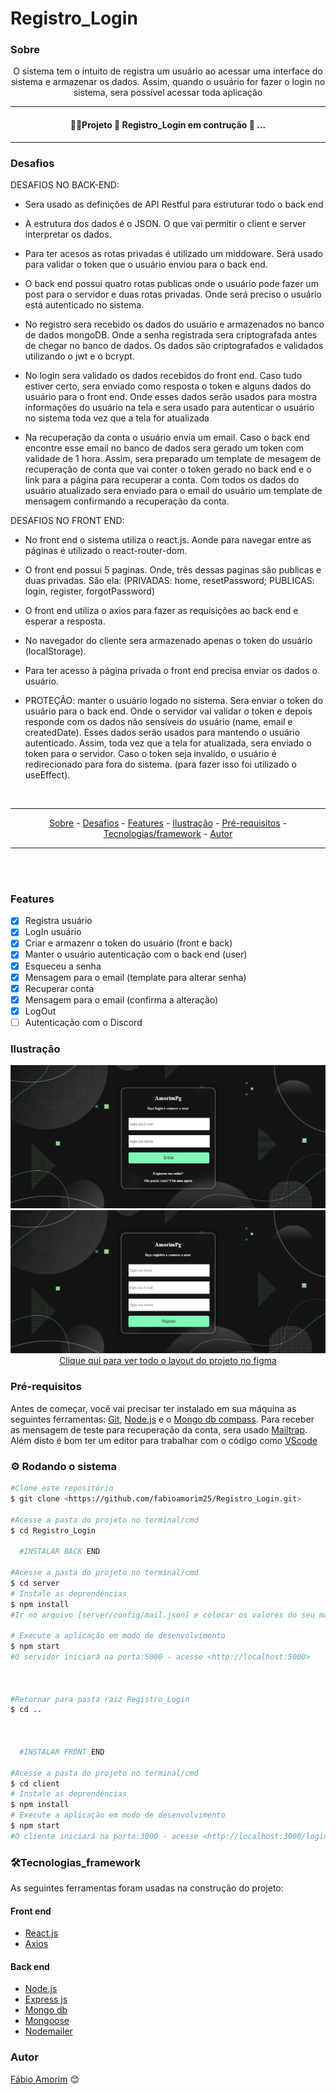 # Registro_Login

### Sobre

<p align="center"> O sistema tem o intuito de registra um usuário ao acessar uma interface do sistema e armazenar os dados. Assim, quando o usuário for fazer o login no sistema, sera possível acessar toda aplicação </p>


<hr>
<h4 align = "center">
 👷‍♂️Projeto 🚧 Registro_Login em contrução 🚧 ...
</h4>
<hr>

### Desafios

<div>
DESAFIOS NO BACK-END:

- Sera usado as definições de API Restful para estruturar todo o back end

- A estrutura dos dados é o JSON. O que vai permitir o client e server interpretar os dados.

- Para ter acesos as rotas privadas é utilizado um middoware. Será usado para validar o token que o usuário enviou para o back end.
- O back end possui quatro rotas publicas onde o usuário pode fazer um post para o servidor e duas rotas privadas. Onde será preciso o usuário está autenticado no sistema.

- No registro sera recebido os dados do usuário e armazenados no banco de dados mongoDB. Onde a senha registrada sera criptografada antes de chegar no banco de dados. Os dados são criptografados e validados utilizando o jwt e o bcrypt.

- No login sera validado os dados recebidos do front end. Caso tudo estiver certo, sera enviado como resposta o token e alguns dados do usuário para o front end. Onde esses dados serão usados para mostra informações do usuário na tela e sera usado para autenticar o usuário no sistema toda vez que a tela for atualizada

- Na recuperação da conta o usuário envia um email. Caso o back end encontre esse email no banco de dados sera gerado um token com validade de 1 hora. Assim, sera preparado um template de mesagem de recuperação de conta que vai conter o token gerado no back end e o link para a página para recuperar a conta. Com todos os dados do usuário atualizado sera enviado para o email do usuário um template de mensagem confirmando a recuperação da conta.

DESAFIOS NO FRONT END:
- No front end o sistema utiliza o react.js. Aonde para navegar entre as páginas é utilizado o react-router-dom.

- O front end possui 5 paginas. Onde, três dessas paginas são publicas e duas privadas. São ela: (PRIVADAS: home, resetPassword; PUBLICAS: login, register, forgotPassword)
- O front end utiliza o axios para fazer as requisições ao back end e esperar a resposta.

- No navegador do cliente sera armazenado apenas o token do usuário (localStorage).

- Para ter acesso à página privada o front end precisa enviar os dados o usuário.

- PROTEÇÃO: manter o usuário logado no sistema. Sera enviar o token do usuário para o back end. Onde o servidor vai validar o token e depois responde com os dados não sensíveis do usuário (name, email e createdDate). Esses dados serão usados para mantendo o usuário autenticado. Assim, toda vez que a tela for atualizada, sera enviado o token para o servidor. Caso o token seja invalido, o usuário é redirecionado para fora do sistema. (para fazer isso foi utilizado o useEffect).

</div>

<br>

<hr>
  <p align="center">
    <a href ="#sobre">Sobre</a> -
    <a href ="#desafios">Desafios</a> -
    <a href ="#features">Features</a> -
    <a href ="#ilustração">Ilustração</a> - 
    <a href ="#pré-requisitos">Pré-requisitos</a> -
    <a href ="#tecnologias_framework">Tecnologias/framework</a> -
    <a href ="#autor">Autor</a>
  </p>
<hr>

<br>

<br>

### Features 

- [x] Registra usuário 
- [x] LogIn usuário
- [x] Criar e armazenr o token do usuário (front e back) 
- [x] Manter o usuário autenticação com o back end (user)
- [x] Esqueceu a senha
- [x] Mensagem para o email (template para alterar senha)
- [x] Recuperar conta
- [x] Mensagem para o email (confirma a alteração)
- [x] LogOut
- [ ] Autenticação com o Discord

### Ilustração

<div align= "center">
  <img title="imagem da tela de login" src ="./github/logIn_page.png"/> 
  <img title="imagem da tela de registro" src ="./github/register_page.png"/>

<a href="https://www.figma.com/file/EvvFIBsGZcCgs1ZPj9nEmi/Untitled?t=9MO9mqwKkCKUwc1a-6">
  Clique qui para ver todo o layout do projeto no figma</a>
</div> 



### Pré-requisitos

Antes de começar, você vai precisar ter instalado em sua máquina as seguintes ferramentas:
[Git](https://git-scm.com), [Node.js](https://nodejs.org/en/) e o [Mongo db compass](https://www.mongodb.com/try/download/compass). Para receber as mensagem de teste para recuperação da conta, sera usado [Mailtrap](https://mailtrap.io/). Além disto é bom ter um editor para trabalhar com o código como [VScode](https://code.visualstudio.com/)


### ⚙️ Rodando o sistema

```bash
#Clone este repositório
$ git clone <https://github.com/fabioamorim25/Registro_Login.git>

#Acesse a pasta do projeto no terminal/cmd
$ cd Registro_Login

  #INSTALAR BACK END

#Acesse a pasta do projeto no terminal/cmd
$ cd server
# Instale as deprendências
$ npm install
#Ir no arquivo [server/config/mail.json] e colocar os valores do seu mailtrap [Host, Port, User, Pass].

# Execute a aplicação em modo de desenvolvimento
$ npm start
#O servidor iniciará na porta:5000 - acesse <http://localhost:5000>



#Retornar para pasta raiz Registro_Login
$ cd ..



  #INSTALAR FRONT END

#Acesse a pasta do projeto no terminal/cmd
$ cd client
# Instale as deprendências
$ npm install
# Execute a aplicação em modo de desenvolvimento
$ npm start
#O cliente iniciará na porta:3000 - acesse <http://localhost:3000/login>
```

### 🛠️Tecnologias_framework

As seguintes ferramentas foram usadas na construção do projeto:

#### Front end
- [React.js](https://pt-br.reactjs.org/)
- [Axios](https://axios-http.com/docs/intro)

#### Back end
- [Node.js](https://nodejs.org/en/)
- [Express js](https://expressjs.com/pt-br/)
- [Mongo db](https://www.mongodb.com/pt-br/what-is-mongodb)
- [Mongoose](https://mongoosejs.com/)
- [Nodemailer](https://nodemailer.com/about/)


### Autor

[Fábio Amorim](https://linkedin.com/in/fabio-amorim-4545011a1) 😊
